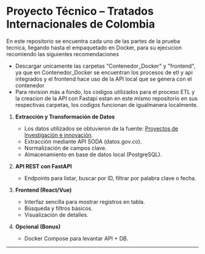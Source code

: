 # Proyecto Técnico – Tratados Internacionales de Colombia

En este repositorio se encuentra cada uno de las partes de la prueba tecnica, llegando hasta el empaquetado en Docker, para su ejecucion recomiendo las siguientes recomendaciones

- Descargar unicamente las carpetas "Contenedor_Docker" y "frontend", ya que en Contenedor_Docker se encuentran los procesos de etl y api integrados y el frontend hace uso de la API local que se genera con el contenedor
- Para revision más a fondo, los codigos utilizados para el proceso ETL y la creacion de la API con Fastapi estan en este mismo repositorio en sus respectivas carpetas, los codigos funcionan de igualmanera localmente.

1. **Extracción y Transformación de Datos**
   - Los datos utilizados se obtuvieron de la fuente: [Proyectos de Investigación e innovación](https://dev.socrata.com/foundry/www.datos.gov.co/fdir-hk5z).
   - Extracción mediante API SODA (datos.gov.co).
   - Normalización de campos clave.
   - Almacenamiento en base de datos local (PostgreSQL).
   
2. **API REST con FastAPI**
   - Endpoints para listar, buscar por ID, filtrar por palabra clave o fecha.

3. **Frontend (React/Vue)**
   - Interfaz sencilla para mostrar registros en tabla.
   - Búsqueda y filtros básicos.
   - Visualización de detalles.

4. **Opcional (Bonus)**
   - Docker Compose para levantar API + DB. 

---
